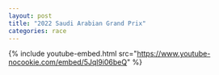 ```yaml
---
layout: post
title: "2022 Saudi Arabian Grand Prix"
categories: race
---
```


{% include youtube-embed.html src="https://www.youtube-nocookie.com/embed/5Jql9i06beQ" %}



